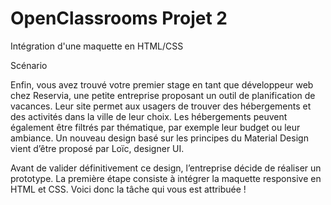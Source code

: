 # OpenClassrooms Projet 2

Intégration d'une maquette en HTML/CSS

Scénario

Enfin, vous avez trouvé votre premier stage en tant que développeur web chez Reservia, une petite entreprise proposant un outil de planification de vacances. 
Leur site permet aux usagers de trouver des hébergements et des activités dans la ville de leur choix. Les hébergements peuvent également être filtrés par thématique,
par exemple leur budget ou leur ambiance. Un nouveau design basé sur les principes du Material Design vient d’être proposé par Loïc, designer UI.

Avant de valider définitivement ce design, l’entreprise décide de réaliser un prototype. La première étape consiste à intégrer la maquette responsive en HTML et CSS.
Voici donc la tâche qui vous est attribuée !

